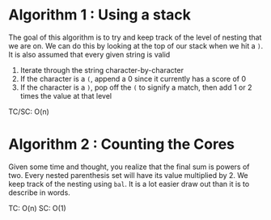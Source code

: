 # Algorithm 1 : Using a stack
The goal of this algorithm is to try and keep track of the level of nesting that we are on.
We can do this by looking at the top of our stack when we hit a `)`. It is also assumed that
every given string is valid

1. Iterate through the string character-by-character
2. If the character is a `(`, append a 0 since it currently has a score of 0
3. If the character is a `)`, pop off the `(` to signify a match, then add 1 or 2 times the value at that level

TC/SC: O(n)

# Algorithm 2 : Counting the Cores
Given some time and thought, you realize that the final sum is powers of two. Every nested parenthesis
set will have its value multiplied by 2. We keep track of the nesting using `bal`. It is a lot easier
draw out than it is to describe in words.

TC: O(n)
SC: O(1)
